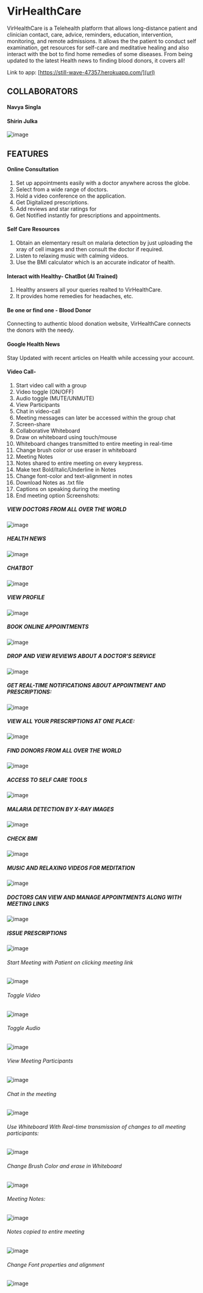 # VirHealthCare
VirHealthCare is a Telehealth platform that allows long-distance patient and clinician contact, care, advice, reminders, education, intervention, monitoring, and remote admissions. It allows the the patient to conduct self examination, get resources for self-care and meditative healing and also interact with the bot to find home remedies of some diseases. From being updated to the latest Health news to finding blood donors, it covers all!



Link to app: [https://still-wave-47357.herokuapp.com/](url)
## COLLABORATORS
#### Navya Singla
#### Shirin Julka

![image](https://user-images.githubusercontent.com/56020942/132096011-375c2742-4b87-4b8e-8a04-ff616038d92c.png)

## FEATURES

#### Online Consultation
1. Set up appointments easily with a doctor anywhere across the globe.
2. Select from a wide range of doctors.
3. Hold a video conference on the application.
4. Get Digitalized prescriptions.
5. Add reviews and star ratings for 
6. Get Notified instantly for prescriptions and appointments.

#### Self Care Resources
1. Obtain an elementary result on malaria detection by just uploading the xray of cell images and then consult the doctor if required.
2. Listen to relaxing music with calming videos.
3. Use the BMI calculator which is an accurate indicator of health.

#### Interact with Healthy- ChatBot (AI Trained)
1. Healthy answers all your queries realted to VirHealthCare.
2. It provides home remedies for headaches, etc.

#### Be one or find one - Blood Donor
Connecting to authentic blood donation website, VirHealthCare connects the donors with the needy.

#### Google Health News
Stay Updated with recent articles on Health while accessing your account.

#### Video Call-
1. Start video call with a group
2. Video toggle (ON/OFF)
3. Audio toggle (MUTE/UNMUTE)
4. View Participants
5. Chat in video-call 
6. Meeting messages can later be accessed within the group chat
7. Screen-share
8. Collaborative Whiteboard
9. Draw on whiteboard using touch/mouse
10. Whiteboard changes transmitted to entire meeting in real-time
11. Change brush color or use eraser in whiteboard
12. Meeting Notes
13. Notes shared to entire meeting on every keypress.
14. Make text Bold/Italic/Underline in Notes
15. Change font-color and text-alignment in notes
16. Download Notes as .txt file 
17. Captions on speaking during the meeting
18. End meeting option
Screenshots:
##### VIEW DOCTORS FROM ALL OVER THE WORLD
![image](https://user-images.githubusercontent.com/60549106/132103536-cbbb1d7e-0443-4a0e-bf68-578da6434291.png)

##### HEALTH NEWS
![image](https://user-images.githubusercontent.com/60549106/132103919-5df480c9-fabc-4636-8368-f1572707d04f.png)

##### CHATBOT
![image](https://user-images.githubusercontent.com/56020942/132096807-b22e8fc1-4afe-434d-af8c-6b2daf8cc0cf.png)

##### VIEW PROFILE
![image](https://user-images.githubusercontent.com/56020942/132096698-1149936c-4b1d-4a25-b5e7-b171324bda98.png)

##### BOOK ONLINE APPOINTMENTS
![image](https://user-images.githubusercontent.com/60549106/132103596-8eefdae8-f078-4aed-963f-60b54114c57c.png)

##### DROP AND VIEW REVIEWS ABOUT A DOCTOR'S SERVICE
![image](https://user-images.githubusercontent.com/60549106/132103624-26f9c4de-8ef7-4506-b472-45cab76eb8e7.png)

##### GET REAL-TIME NOTIFICATIONS ABOUT APPOINTMENT AND PRESCRIPTIONS:
![image](https://user-images.githubusercontent.com/60549106/132103664-50ce5c55-c74a-466a-a0f8-aaa040e4f254.png)

##### VIEW ALL YOUR PRESCRIPTIONS AT ONE PLACE:
![image](https://user-images.githubusercontent.com/60549106/132103696-2f264674-2d1f-4fa8-8912-af8cb81573dd.png)

##### FIND DONORS FROM ALL OVER THE WORLD
![image](https://user-images.githubusercontent.com/60549106/132103708-9e935cc8-0379-4ac9-916a-9c97012d4a21.png)

##### ACCESS TO SELF CARE TOOLS
![image](https://user-images.githubusercontent.com/60549106/132103734-7bf9f780-32f4-4a46-b32d-ad76fc38f558.png)

##### MALARIA DETECTION BY X-RAY IMAGES
![image](https://user-images.githubusercontent.com/60549106/132103887-b182fa40-e834-4905-8d11-fd76bce656ee.png)

##### CHECK BMI
![image](https://user-images.githubusercontent.com/60549106/132103798-609be37a-ab47-4fa5-8574-976c3a4274ed.png)

##### MUSIC AND RELAXING VIDEOS FOR MEDITATION
![image](https://user-images.githubusercontent.com/60549106/132103858-3777b60a-32f3-462f-8b87-2bb3b7a3cb72.png)

##### DOCTORS CAN VIEW AND MANAGE APPOINTMENTS ALONG WITH MEETING LINKS
![image](https://user-images.githubusercontent.com/60549106/132104015-4f1c08b4-33ce-4568-9f36-851b3214625d.png)

##### ISSUE PRESCRIPTIONS
![image](https://user-images.githubusercontent.com/60549106/132104027-eee77a4e-3076-43af-8bba-525fd8fdf00b.png)
###### Start Meeting with Patient on clicking meeting link
![image](https://user-images.githubusercontent.com/80400920/125485318-26c9a528-feac-4fd8-9b87-2ada409cf3e4.png)
###### Toggle Video
![image](https://user-images.githubusercontent.com/80400920/125489299-2599af0a-d28f-441d-aae2-9ae49457fc32.png)
###### Toggle Audio
![image](https://user-images.githubusercontent.com/80400920/125489429-5f8acc6a-0e3e-4574-bca5-c90b5149790c.png)
###### View Meeting Participants
![image](https://user-images.githubusercontent.com/80400920/125489570-0a860bde-1f11-4905-a985-69985d11ce5f.png)
###### Chat in the meeting
![image](https://user-images.githubusercontent.com/80400920/125489721-16c24faf-d644-4cda-a2e2-fbf6bfa068db.png)
###### Use Whiteboard With Real-time transmission of changes to all meeting participants:
![image](https://user-images.githubusercontent.com/80400920/125490423-c09b09fd-8293-40c0-9dc1-390892ef5556.png)
###### Change Brush Color and erase in Whiteboard
![image](https://user-images.githubusercontent.com/80400920/125490716-a0092abf-a3ae-42c6-8b18-1004bcc7f6e9.png)
###### Meeting Notes:
![image](https://user-images.githubusercontent.com/80400920/125490782-0a870768-7744-435e-832c-db0c44249a9c.png)
###### Notes copied to entire meeting
![image](https://user-images.githubusercontent.com/80400920/125491107-5e3420f6-96f5-45a2-ae4b-9460389f5026.png)
###### Change Font properties and alignment
![image](https://user-images.githubusercontent.com/80400920/125491273-09cea900-d3cf-4fcb-bf3c-98461441f35a.png)



